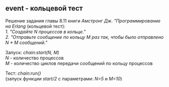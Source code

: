 ## event - кольцевой тест
Решение задания главы 8.11 книги *Амстронг Дж. "Программирование на Erlang* (кольцевой тест):  
*1. "Создайте N процессов в кольце."*  
*2. "Отправьте сообщение по кольцу M раз так, чтобы было отправлено N * M сообщений."*  

Запуск: *chain:start(N, M)*  
*N* - количество процессов  
*M* - количество циклов передачи сообщений по кольцу процессов  

Тест: *chain:run()*  
(запуск функции *start/2* с параметрами: *N=5* и *M=10*)
